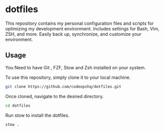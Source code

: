 # dotfiles
This repository contains my personal configuration files and scripts for optimizing my development environment. Includes settings for Bash, Vim, ZSH, and more. Easily back up, synchronize, and customize your environment.

## Usage

You Need to have Git , FZF, Stow and Zsh installed on your system.

To use this repository, simply clone it to your local machine. 

```bash
git clone https://github.com/codeopshq/dotfiles.git
```

Once cloned, navigate to the desired directory.

```bash
cd dotfiles
```

Run stow to install the dotfiles.

```bash
stow .
```

